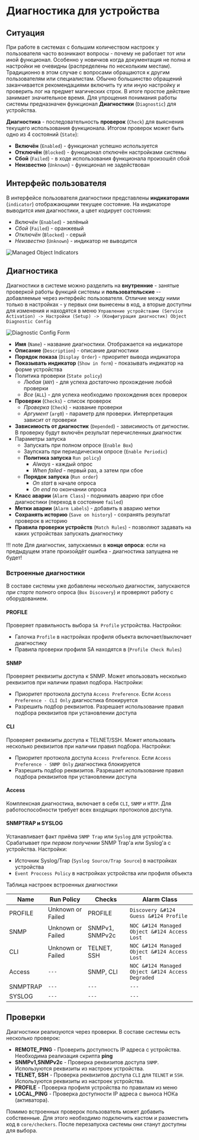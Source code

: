 # Диагностика для устройства

## Ситуация

При работе в системах с большим количеством настроек у пользователя часто возникают вопросы - почему не работает тот или иной функционал.
Особенно у новичков когда документация не полна и настройки не очевидны (распределены по нескольким местам).
Традиционно в этом случае с вопросами обращаются к другим пользователям или специалистам.
Обычно большинство обращений заканчивается рекомендациями включить ту или иную настройку и проверить лог на предмет магических строк.
В итоге простое действие занимает значительное время.
Для упрощения понимания работы системы предназначен функционал **Диагностики** (`Diagnostic`) для устройства. 

**Диагностика** - последовательность **проверок** (`Check`) для выяснения текущего использования функционала.
Итогом проверок может быть одно из 4 состояний (`State`):

* **Включён** (`Enabled`) - функционал успешно используется
* **Отключён** (`Blocked`) - функционал отключён настройками системы
* **Сбой** (`Failed`) - в ходе использования функционала произошёл сбой
* **Неизвестно** (`Unknown`) - функционал не задействован

## Интерфейс пользователя

В интерфейсе пользователя диагностики представлены **индикаторами** (`indicator`) отображающими текущее состояние.
На индикаторе выводится имя диагностики, а цвет кодирует состояния:

* *Включён* (`Enabled`) - зелёный
* *Сбой* (`Failed`) - оранжевый
* *Отключён* (`Blocked`) - серый
* *Неизвестно* (`Unknown`) - индикатор не выводится

![Managed Object Indicators](image/diagnostics_indicators_form1.png)

## Диагностика

Диагностики в системе можно разделить на **внутренние** - занятые проверкой работы функций системы
и **пользовательские** -- добавляемые через интерфейс пользователя.
Отличие между ними только в настройках - у первых они вынесены в код,
а вторые доступны для изменения и находятся в меню `Управление устройствами (Service Activation) -> Настройки (Setup) -> (Конфигурация диагностик) Object Diagnostic Config`

![Diagnostic Config Form](image/object_diagnostic_config_create_web1.png)

* **Имя** (`Name`) - название диагностики. Отображается на индикаторе
* **Описание** (`Description`) - описание диагностики
* **Порядок показа** (`Display Order`) - приоритет вывода индикатора
* **Показывать индикатор** (`Show in form`) - показывать индикатор на форме устройства
* Политика проверки (`State policy`)
    * *Любая* (`ANY`) - для успеха достаточно прохождение любой проверки
    * *Все* (`ALL`) - для успеха необходимо прохождения всех проверок
* **Проверки** (`Checks`) - список проверок
    * *Проверка* (`Check`) - название проверки
    * *Аргумент* (`arg0`) - параметр для проверки. Интерпретация зависит от проверки
* **Зависимость от диагностик** (`Depended`) - зависимость от дигностик. В проверку будут включён результат перечисленных диагностик
* Параметры запуска
    * Запускать при полном опросе (`Enable Box`)
    * Заупскать при периодическом опросе (`Enable Periodic`)
    * **Политика запуска** `Run policy`)
        * *Always* - каждый опрос
        * *When failed* - первый раз, а затем при сбое
    * **Порядок запуска** (`Run order`)
        * *On start* в начале опроса
        * *On end* по окончании опроса
* **Класс аварии** (`Alarm Class`) - поднимать аварию при сбое диагностики (переход в  состояние `failed`)
* **Метки аварии** (`Alarm Labels`) - добавить в аварию метки
* **Сохранять историю** (`Save on history`) - сохранять результат проверок в историю
* **Правила проверки устройств** (`Match Rules`) - позволяют задавать на каких устройствах запускать диагностику

!!! note
    Для диагностик, запускаемых в **конце опроса**: если на предыдущем этапе произойдёт ошибка - диагностика запущена не будет!


### Встроенные диагностики

В составе системы уже добавлены несколько диагностик, запускаются *при старте* полного опроса (`Box Discovery`) и проверяют работу с оборудованием.

#### PROFILE

Проверяет правильность выбора `SA Profile` устройства. Настройки:

* Галочка `Profile` в настройках профиля объекта включает/выключает диагностику
* Правила проверки профиля SA находятся в (`Profile Check Rules`)

#### SNMP

Проверяет реквизиты доступа к SNMP. Может ипользовать несколько реквизитов при наличии правил подбора. Настройки:

* Приоритет протокола доступа `Access Preference`. Если `Access Preference - CLI Only` диагностика блокируется
* Разрешить подбор реквизитов. Разрешает использование правил подбора реквизитов при установлении доступа


#### CLI

Проверяет реквизиты доступа к TELNET/SSH. Может ипользовать несколько реквизитов при наличии правил подбора. Настройки:

* Приоритет протокола доступа `Access Preference`. Если `Access Preference - SNMP Only` диагностика блокируется
* Разрешить подбор реквизитов. Разрешает использование правил подбора реквизитов при установлении доступа

#### Access

Комплексная диагностика, включает в себя `CLI`, `SNMP` и `HTTP`. Для работоспособности требует всех входящих протоколов доступа.


#### SNMPTRAP и SYSLOG

Устанавливает факт приёма `SNMP Trap` или `Syslog` для устройства. Срабатывает при *первом получении* SNMP Trap'a или Syslog'а с устройства. Настройки:

* Источник Syslog/Trap (`Syslog Source/Trap Source`) в настройках устройства
* `Event Proccess Policy` в настройках устройства или профиля объекта

Таблица настроек встроенных диагностики 

| Name     | Run Policy        | Checks          | Alarm Class                                      | 
|----------|-------------------|-----------------|--------------------------------------------------|
| PROFILE  | Unknown or Failed | PROFILE         | `Discovery &#124 Guess &#124 Profile`            |
| SNMP     | Unknown or Failed | SNMPv1, SNMPv2c | `NOC &#124 Managed Object &#124 Access Lost`     |
| CLI      | Unknown or Failed | TELNET, SSH     | `NOC &#124 Managed Object &#124 Access Lost`     |
| Access   | `---`             | SNMP, CLI       | `NOC &#124 Managed Object &#124 Access Degraded` |
| SNMPTRAP | `---`             | `---`           | `---`                                            |
| SYSLOG   | `---`             | `---`           | `---`                                            |

## Проверки

Диагностики реализуются через проверки. В составе системы есть несколько проверок:

* **REMOTE_PING** - Проверить доступность IP адреса с устройства. Необходима реализация скрипта **ping**
* **SNMPv1,SNMPv2c** - Проверка реквизитов доступа `SNMP`. Используются реквизиты из настроек устройства.
* **TELNET, SSH** - Проверка реквизитов доступа `CLI` для `TELNET` и `SSH`. Используются реквизиты из настроек устройства.
* **PROFILE** - Проверка профиля устройства по правилам из меню 
* **LOCAL_PING** - Проверка доступности IP адреса с выноса НОКа (активатора).

Помимо встроенных проверок пользователь может добавить собственные. Для этого необходимо подключить кастом и разместить код в `core/checkers`.
После перезапуска системы они станут доступны для выбора.

